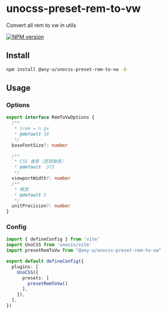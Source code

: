 # unocss-preset-rem-to-vw
  Convert all rem to vw in utils

[![NPM version](https://img.shields.io/badge/npm-0.0.0_beta.1-brightgreen)](https://github.com/any-u/unocss-preset-rem-to-vw)


## Install
```bash
npm install @any-u/unocss-preset-rem-to-vw -D
```

## Usage

### Options
```ts
export interface RemToVwOptions {
  /**
   * 1rem = n px
   * @default 16
   */
  baseFontSize?: number

  /**
   * CSS 像素（逻辑像素）
   * @default  375
   */
  viewportWidth?: number
  /**
   * 精度
   * @default 5
   */
  unitPrecision?: number
}
```

### Config
```ts
import { defineConfig } from 'vite'
import UnoCSS from 'unocss/vite'
import presetRemToVw from "@any-u/unocss-preset-rem-to-vw"

export default defineConfig({
  plugins: [
    UnoCSS({
      presets: [
        presetRemToVw()
      ],
    }),
  ],
})
```
